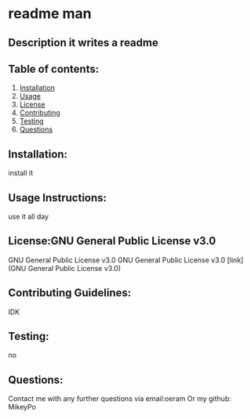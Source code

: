 # readme man 
  ## Description it writes a readme
  ## Table of contents: 
  1. [Installation](#Installation)
  1. [Usage](#Usage-Instructions)
  1. [License](#License)
  1. [Contributing](#Contributing-Guidelines)
  1. [Testing](#Testing)
  1. [Questions](#Questions)

  ## Installation:  
  install it 

  ## Usage Instructions:
  use it all day

  ## License:GNU General Public License v3.0
  GNU General Public License v3.0 GNU General Public License v3.0
    [link](GNU General Public License v3.0)

  ## Contributing Guidelines:
  IDK

  ## Testing:
  no

  ## Questions:
  Contact me with any further questions via email:oeram
  Or my github: MikeyPo